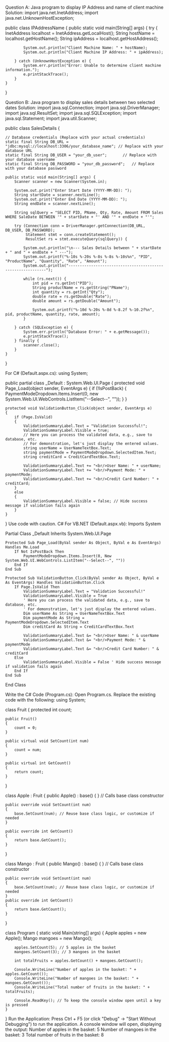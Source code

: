 Question A: Java program to display IP Address and name of client machine
Solution:
import java.net.InetAddress;
import java.net.UnknownHostException;

public class IPAddressName {
    public static void main(String[] args) {
        try {
            InetAddress localhost = InetAddress.getLocalHost();
            String hostName = localhost.getHostName();
            String ipAddress = localhost.getHostAddress();

            System.out.println("Client Machine Name: " + hostName);
            System.out.println("Client Machine IP Address: " + ipAddress);

        } catch (UnknownHostException e) {
            System.err.println("Error: Unable to determine client machine information.");
            e.printStackTrace();
        }
    }
}

Question B: Java program to display sales details between two selected dates
Solution:
import java.sql.Connection;
import java.sql.DriverManager;
import java.sql.ResultSet;
import java.sql.SQLException;
import java.sql.Statement;
import java.util.Scanner;

public class SalesDetails {

    // Database credentials (Replace with your actual credentials)
    static final String DB_URL = "jdbc:mysql://localhost:3306/your_database_name"; // Replace with your database URL
    static final String DB_USER = "your_db_user";       // Replace with your database username
    static final String DB_PASSWORD = "your_db_password";   // Replace with your database password

    public static void main(String[] args) {
        Scanner scanner = new Scanner(System.in);

        System.out.print("Enter Start Date (YYYY-MM-DD): ");
        String startDate = scanner.nextLine();
        System.out.print("Enter End Date (YYYY-MM-DD): ");
        String endDate = scanner.nextLine();

        String sqlQuery = "SELECT PID, PName, Qty, Rate, Amount FROM Sales WHERE SaleDate BETWEEN '" + startDate + "' AND '" + endDate + "'";

        try (Connection conn = DriverManager.getConnection(DB_URL, DB_USER, DB_PASSWORD);
             Statement stmt = conn.createStatement();
             ResultSet rs = stmt.executeQuery(sqlQuery)) {

            System.out.println("\n--- Sales Details between " + startDate + " and " + endDate + " ---");
            System.out.printf("%-10s %-20s %-8s %-8s %-10s%n", "PID", "ProductName", "Quantity", "Rate", "Amount");
            System.out.println("------------------------------------------------------------");

            while (rs.next()) {
                int pid = rs.getInt("PID");
                String productName = rs.getString("PName");
                int quantity = rs.getInt("Qty");
                double rate = rs.getDouble("Rate");
                double amount = rs.getDouble("Amount");

                System.out.printf("%-10d %-20s %-8d %-8.2f %-10.2f%n", pid, productName, quantity, rate, amount);
            }

        } catch (SQLException e) {
            System.err.println("Database Error: " + e.getMessage());
            e.printStackTrace();
        } finally {
            scanner.close();
        }
    }
}


For C# (Default.aspx.cs):
using System;

public partial class _Default : System.Web.UI.Page
{
    protected void Page_Load(object sender, EventArgs e)
    {
        if (!IsPostBack)
        {
            PaymentModeDropdown.Items.Insert(0, new System.Web.UI.WebControls.ListItem("--Select--", ""));
        }
    }

    protected void ValidationButton_Click(object sender, EventArgs e)
    {
        if (Page.IsValid)
        {
            ValidationSummaryLabel.Text = "Validation Successful!";
            ValidationSummaryLabel.Visible = true;
            // Here you can process the validated data, e.g., save to database, etc.
            // For demonstration, let's just display the entered values.
            string userName = UserNameTextBox.Text;
            string paymentMode = PaymentModeDropdown.SelectedItem.Text;
            string creditCard = CreditCardTextBox.Text;

            ValidationSummaryLabel.Text += "<br/>User Name: " + userName;
            ValidationSummaryLabel.Text += "<br/>Payment Mode: " + paymentMode;
            ValidationSummaryLabel.Text += "<br/>Credit Card Number: " + creditCard;
        }
        else
        {
            ValidationSummaryLabel.Visible = false; // Hide success message if validation fails again
        }
    }
}
Use code with caution.
C#
For VB.NET (Default.aspx.vb):
Imports System

Partial Class _Default
    Inherits System.Web.UI.Page

    Protected Sub Page_Load(ByVal sender As Object, ByVal e As EventArgs) Handles Me.Load
        If Not IsPostBack Then
            PaymentModeDropdown.Items.Insert(0, New System.Web.UI.WebControls.ListItem("--Select--", ""))
        End If
    End Sub

    Protected Sub ValidationButton_Click(ByVal sender As Object, ByVal e As EventArgs) Handles ValidationButton.Click
        If Page.IsValid Then
            ValidationSummaryLabel.Text = "Validation Successful!"
            ValidationSummaryLabel.Visible = True
            ' Here you can process the validated data, e.g., save to database, etc.
            ' For demonstration, let's just display the entered values.
            Dim userName As String = UserNameTextBox.Text
            Dim paymentMode As String = PaymentModeDropdown.SelectedItem.Text
            Dim creditCard As String = CreditCardTextBox.Text

            ValidationSummaryLabel.Text &= "<br/>User Name: " & userName
            ValidationSummaryLabel.Text &= "<br/>Payment Mode: " & paymentMode
            ValidationSummaryLabel.Text &= "<br/>Credit Card Number: " & creditCard
        Else
            ValidationSummaryLabel.Visible = False ' Hide success message if validation fails again
        End If
    End Sub
End Class

Write the C# Code (Program.cs):
Open Program.cs.
Replace the existing code with the following:
using System;

class Fruit
{
    protected int count;

    public Fruit()
    {
        count = 0;
    }

    public virtual void SetCount(int num)
    {
        count = num;
    }

    public virtual int GetCount()
    {
        return count;
    }
}

class Apple : Fruit
{
    public Apple() : base() { } // Calls base class constructor

    public override void SetCount(int num)
    {
        base.SetCount(num); // Reuse base class logic, or customize if needed
    }

    public override int GetCount()
    {
        return base.GetCount();
    }
}

class Mango : Fruit
{
    public Mango() : base() { } // Calls base class constructor

    public override void SetCount(int num)
    {
        base.SetCount(num); // Reuse base class logic, or customize if needed
    }
    public override int GetCount()
    {
        return base.GetCount();
    }
}

class Program
{
    static void Main(string[] args)
    {
        Apple apples = new Apple();
        Mango mangoes = new Mango();

        apples.SetCount(5); // 5 apples in the basket
        mangoes.SetCount(3); // 3 mangoes in the basket

        int totalFruits = apples.GetCount() + mangoes.GetCount();

        Console.WriteLine("Number of apples in the basket: " + apples.GetCount());
        Console.WriteLine("Number of mangoes in the basket: " + mangoes.GetCount());
        Console.WriteLine("Total number of fruits in the basket: " + totalFruits);

        Console.ReadKey(); // To keep the console window open until a key is pressed
    }
}
Run the Application:
Press Ctrl + F5 (or click "Debug" -> "Start Without Debugging") to run the application.
A console window will open, displaying the output:
Number of apples in the basket: 5
Number of mangoes in the basket: 3
Total number of fruits in the basket: 8
